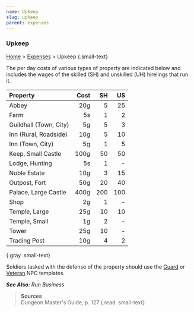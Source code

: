 ```yaml
---
name: Upkeep
slug: upkeep
parent: expenses
---
```

### Upkeep
[Home](dm-operations-center) > [Expenses](expenses) > Upkeep {.small-text}

The per day costs of various types of property are indicated below and includes the wages of the skilled (SH) and unskilled (UH) hirelings that run it.

| Property             | Cost | SH | US |
| :--------------------- | -----: | ---: | ---: |
| Abbey                  |    20g |    5 |   25 |
| Farm                   |     5s |    1 |    2 |
| Guildhall (Town, City) |     5g |    5 |    3 |
| Inn (Rural, Roadside)  |    10g |    5 |   10 |
| Inn (Town, City)       |     5g |    1 |    5 |
| Keep, Small Castle     |   100g |   50 |   50 |
| Lodge, Hunting         |     5s |    1 |    - |
| Noble Estate           |    10g |    3 |   15 |
| Outpost, Fort          |    50g |   20 |   40 |
| Palace, Large Castle   |   400g |  200 |  100 |
| Shop                   |     2g |    1 |    - |
| Temple, Large          |    25g |   10 |   10 |
| Temple, Small          |     1g |    2 |    - |
| Tower                  |    25g |   10 |    - |
| Trading Post           |    10g |    4 |    2 |
{.gray .small-text}

Soldiers tasked with the defense of the property should use the [Guard](/monster/guard) or [Veteran](/monster/veteran) NPC templates.

***See Also**: Run Business*

> **Sources** <br/>
> Dungeon Master's Guide, p. 127
{.read .small-text}